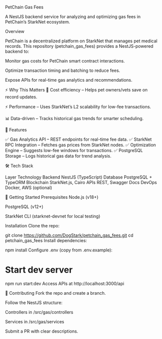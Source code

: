 PetChain Gas Fees

A NestJS backend service for analyzing and optimizing gas fees in PetChain’s StarkNet ecosystem.

  Overview
  
PetChain is a decentralized platform on StarkNet that manages pet medical records. This repository (petchain_gas_fees) provides a NestJS-powered backend to:

Monitor gas costs for PetChain smart contract interactions.

Optimize transaction timing and batching to reduce fees.

Expose APIs for real-time gas analytics and recommendations.

⚡ Why This Matters
🐾 Cost efficiency – Helps pet owners/vets save on record updates.

⚡ Performance – Uses StarkNet’s L2 scalability for low-fee transactions.

📊 Data-driven – Tracks historical gas trends for smarter scheduling.

🔧 Features

✅ Gas Analytics API – REST endpoints for real-time fee data.
✅ StarkNet RPC Integration – Fetches gas prices from StarkNet nodes.
✅ Optimization Engine – Suggests low-fee windows for transactions.
✅ PostgreSQL Storage – Logs historical gas data for trend analysis.

🛠 Tech Stack

Layer	Technology
Backend	NestJS (TypeScript)
Database	PostgreSQL + TypeORM
Blockchain	StarkNet.js, Cairo
APIs	REST, Swagger Docs
DevOps	Docker, AWS (optional)

🚀 Getting Started
Prerequisites
Node.js (v18+)

PostgreSQL (v12+)

StarkNet CLI (starknet-devnet for local testing)

Installation
Clone the repo:


git clone https://github.com/DogStark/petchain_gas_fees.git
cd petchain_gas_fees
Install dependencies:


npm install
Configure .env (copy from .env.example):

# Start dev server
npm run start:dev
Access APIs at http://localhost:3000/api 

🤝 Contributing
Fork the repo and create a branch.

Follow the NestJS structure:

Controllers in /src/gas/controllers

Services in /src/gas/services

Submit a PR with clear descriptions.

